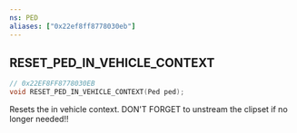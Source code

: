 ```yaml
---
ns: PED
aliases: ["0x22ef8ff8778030eb"]
---
```

## RESET_PED_IN_VEHICLE_CONTEXT

```c
// 0x22EF8FF8778030EB
void RESET_PED_IN_VEHICLE_CONTEXT(Ped ped);
```

Resets the in vehicle context. DON'T FORGET to unstream the clipset if no longer needed!!

